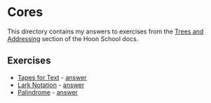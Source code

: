 # Cores

This directory contains my answers to exercises from the [Trees and Addressing](https://docs.urbit.org/build-on-urbit/hoon-school/G-trees) section of the Hoon School docs.

## Exercises

* [Tapes for Text](https://docs.urbit.org/build-on-urbit/hoon-school/G-trees#exercise-tapes-for-text) - [answer](./exercises/tapes-for-text.hoon)
* [Lark Notation](https://docs.urbit.org/build-on-urbit/hoon-school/G-trees#exercise-lark-notation) - [answer](./exercises/lark-notation.hoon)
* [Palindrome](https://docs.urbit.org/build-on-urbit/hoon-school/G-trees#exercise-palindrome) - [answer](./exercises/palindrome.hoon)